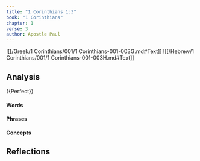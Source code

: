 ```yaml
---
title: "1 Corinthians 1:3"
book: "1 Corinthians"
chapter: 1
verse: 3
author: Apostle Paul
---
```

![[/Greek/1 Corinthians/001/1 Corinthians-001-003G.md#Text]]
![[/Hebrew/1 Corinthians/001/1 Corinthians-001-003H.md#Text]]

## Analysis

{{Perfect}}

#### Words

#### Phrases

#### Concepts

## Reflections
